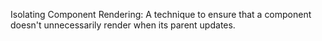 Isolating Component Rendering: A technique to ensure that a component doesn't unnecessarily render when its parent updates.